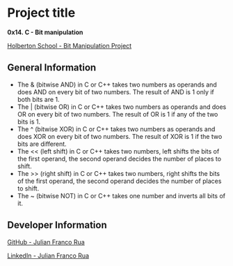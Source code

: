 #  Project title

**0x14. C - Bit manipulation**

[Holberton School - Bit Manipulation Project](https://intranet.hbtn.io/projects/232#task-1022)

##  General Information

 - The & (bitwise AND) in C or C++ takes two numbers as operands and
   does AND on every bit of two numbers. The result of AND is 1 only if
   both bits are 1.
 - The | (bitwise OR) in C or C++ takes two numbers as operands and does
   OR on every bit of two numbers. The result of OR is 1 if any of the
   two bits is 1.
 - The ^ (bitwise XOR) in C or C++ takes two numbers as operands and
   does XOR on every bit of two numbers. The result of XOR is 1 if the
   two bits are different.
 - The << (left shift) in C or C++ takes two numbers, left shifts the
   bits of the first operand, the second operand decides the number of
   places to shift.
 - The >> (right shift) in C or C++ takes two numbers, right shifts the
   bits of the first operand, the second operand decides the number of
   places to shift.
 - The ~ (bitwise NOT) in C or C++ takes one number and inverts all bits
   of it.

## Developer Information

[GitHub - Julian Franco Rua](https://github.com/julianfrancor)

[LinkedIn - Julian Franco Rua](https://www.linkedin.com/in/julianfrancor/)